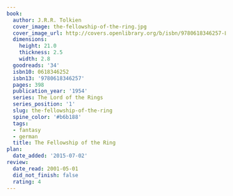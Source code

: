 ```yaml
---
book:
  author: J.R.R. Tolkien
  cover_image: the-fellowship-of-the-ring.jpg
  cover_image_url: http://covers.openlibrary.org/b/isbn/9780618346257-L.jpg
  dimensions:
    height: 21.0
    thickness: 2.5
    width: 2.8
  goodreads: '34'
  isbn10: 0618346252
  isbn13: '9780618346257'
  pages: 398
  publication_year: '1954'
  series: The Lord of the Rings
  series_position: '1'
  slug: the-fellowship-of-the-ring
  spine_color: '#b6b188'
  tags:
  - fantasy
  - german
  title: The Fellowship of the Ring
plan:
  date_added: '2015-07-02'
review:
  date_read: 2001-05-01
  did_not_finish: false
  rating: 4
---
```

